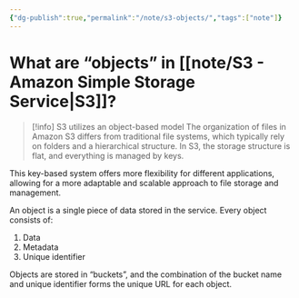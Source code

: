 ```yaml
---
{"dg-publish":true,"permalink":"/note/s3-objects/","tags":["note"]}
---
```


# What are “objects” in [[note/S3 - Amazon Simple Storage Service\|S3]]?

> [!info] S3 utilizes an object-based model
> The organization of files in Amazon S3 differs from traditional file systems, which typically rely on folders and a hierarchical structure. In S3, the storage structure is flat, and everything is managed by keys. 
>
This key-based system offers more flexibility for different applications, allowing for a more adaptable and scalable approach to file storage and management.

An object is a single piece of data stored in the service. Every object consists of:
1. Data
2. Metadata
3. Unique identifier

Objects are stored in “buckets”, and the combination of the bucket name and unique identifier forms the unique URL for each object.